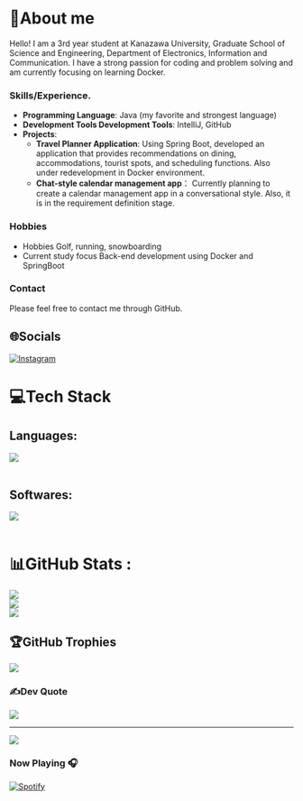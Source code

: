 # 💫About me
Hello! I am a 3rd year student at Kanazawa University, Graduate School of Science and Engineering, Department of Electronics, Information and Communication. I have a strong passion for coding and problem solving and am currently focusing on learning Docker.

### Skills/Experience.

- **Programming Language**: Java (my favorite and strongest language)
- **Development Tools Development Tools**: IntelliJ, GitHub
- **Projects**:
  - **Travel Planner Application**: Using Spring Boot, developed an application that provides recommendations on dining, accommodations, tourist spots, and scheduling functions. Also under redevelopment in Docker environment.
  - **Chat-style calendar management app**： Currently planning to create a calendar management app in a conversational style. Also, it is in the requirement definition stage.

### Hobbies

- Hobbies Golf, running, snowboarding
- Current study focus Back-end development using Docker and SpringBoot

### Contact

Please feel free to contact me through GitHub.


## 🌐Socials
[![Instagram](https://img.shields.io/badge/Instagram-%23E4405F.svg?logo=Instagram&logoColor=white)](https://instagram.com/a_u.u_i) 

# 💻Tech Stack
## Languages:
<picture>
  <img src="https://skillicons.dev/icons?i=c,java,python,r,md,javascript,typescript,html,css" /> <br /><br />
</picture>
</p>

## Softwares:
<picture>
  <img src="https://skillicons.dev/icons?i=vim,pycharm,clion,webstorm,matlab,linux,ubuntu,discord,notion,git,github,docker,miro,figma,mysql,sqlite,maven,spring" /> <br /><br />
</picture>
</p>

# 📊GitHub Stats :
![](https://github-readme-stats.vercel.app/api?username=takumi0706&theme=gruvbox&hide_border=false&include_all_commits=false&count_private=false)<br/>
![](https://github-readme-streak-stats.herokuapp.com/?user=takumi0706&theme=gruvbox&hide_border=false)<br/>
![](https://github-readme-stats.vercel.app/api/top-langs/?username=takumi0706&theme=gruvbox&hide_border=false&include_all_commits=false&count_private=false&layout=compact)

## 🏆GitHub Trophies
![](https://github-trophies.vercel.app/?username=takumi0706&theme=gruvbox&no-frame=false&no-bg=false&margin-w=4)

### ✍️Dev Quote
![](https://quotes-github-readme.vercel.app/api?type=horizontal&theme=gruvbox)

---
[![](https://visitcount.itsvg.in/api?id=takumi0706&icon=0&color=0)](https://visitcount.itsvg.in)



### Now Playing 🎧

[![Spotify](https://github-readme-remake.vercel.app/api/spotify)](https://open.spotify.com/user/ugc6bz27rrzb1hjefv2yndfj4)
<br/>
